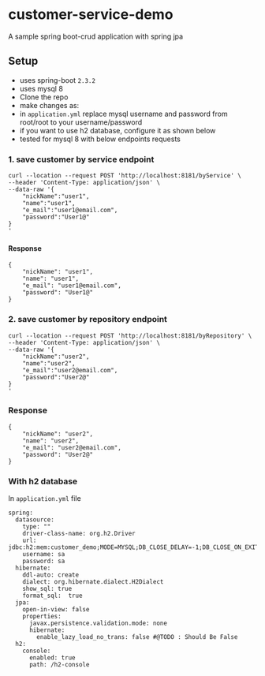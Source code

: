 # customer-service-demo
A sample spring boot-crud application with spring jpa

## Setup
- uses spring-boot `2.3.2`
- uses mysql 8
- Clone the repo
- make changes as:
 - in `application.yml` replace mysql username and password from root/root to your username/password
 - if you want to use h2 database, configure it as shown below
- tested for mysql 8 with below endpoints requests 

### 1. save customer by service endpoint

```shell
curl --location --request POST 'http://localhost:8181/byService' \
--header 'Content-Type: application/json' \
--data-raw '{
    "nickName":"user1",
    "name":"user1",
    "e_mail":"user1@email.com",
    "password":"User1@"
}
'
```
#### Response

```jshell
{
    "nickName": "user1",
    "name": "user1",
    "e_mail": "user1@email.com",
    "password": "User1@"
}
```

### 2. save customer by repository endpoint

```shell
curl --location --request POST 'http://localhost:8181/byRepository' \
--header 'Content-Type: application/json' \
--data-raw '{
    "nickName":"user2",
    "name":"user2",
    "e_mail":"user2@email.com",
    "password":"User2@"
}
'
```

### Response

```jshell
{
    "nickName": "user2",
    "name": "user2",
    "e_mail": "user2@email.com",
    "password": "User2@"
}
```

### With h2 database
In `application.yml` file

```
spring:
  datasource:
    type: ""
    driver-class-name: org.h2.Driver
    url: jdbc:h2:mem:customer_demo;MODE=MYSQL;DB_CLOSE_DELAY=-1;DB_CLOSE_ON_EXIT=FALSE
    username: sa
    password: sa
  hibernate:
    ddl-auto: create
    dialect: org.hibernate.dialect.H2Dialect
    show_sql: true
    format_sql:  true
  jpa:
    open-in-view: false
    properties:
      javax.persistence.validation.mode: none
      hibernate:
        enable_lazy_load_no_trans: false #@TODO : Should Be False
  h2:
    console:
      enabled: true
      path: /h2-console
```
